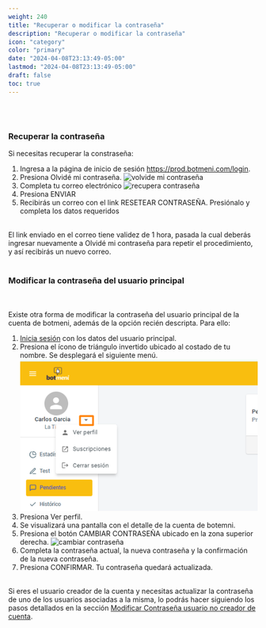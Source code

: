 ```yaml
---
weight: 240
title: "Recuperar o modificar la contraseña"
description: "Recuperar o modificar la contraseña"
icon: "category"
color: "primary"
date: "2024-04-08T23:13:49-05:00"
lastmod: "2024-04-08T23:13:49-05:00"
draft: false
toc: true
---
```

<br></br>

### Recuperar la contraseña
Si necesitas recuperar la constraseña:
1. Ingresa a la página de inicio de sesión <https://prod.botmeni.com/login>.
2. Presiona Olvidé mi contraseña. 
![volvide mi contraseña](/static/images/general/olvide%20mi%20contraseña.png) 
3. Completa tu correo electrónico
![recupera contraseña](/static/images/general/recupera%20tu%20contraseña.png) 
4. Presiona ENVIAR
5. Recibirás un correo con el link RESETEAR CONTRASEÑA. Presiónalo y completa los datos requeridos
<br></br>

El link enviado en el correo tiene validez de 1 hora, pasada la cual deberás ingresar nuevamente a Olvidé mi contraseña para repetir el procedimiento, y así recibirás un nuevo correo.
<br></br>

### Modificar la contraseña del usuario principal
<br></br>
Existe otra forma de modificar la contraseña del usuario principal de la cuenta de botmeni, además de la opción recién descripta. Para ello:
1. [Inicia sesión](Iniciar_sesión.md) con los datos del usuario principal.
2. Presiona el ícono de triángulo invertido ubicado al costado de tu nombre. Se desplegará el siguiente menú. 
![ver perfil](/static/images/general/ver%20pefil.png) 
3. Presiona Ver perfil.
4. Se visualizará una pantalla con el detalle de la cuenta de botemni. 
5. Presiona el botón CAMBIAR CONTRASEÑA ubicado en la zona superior derecha.
![cambiar contraseña](/static/images/general/cambiar%20contraseña.png) 
6. Completa la contraseña actual, la nueva contraseña y la confirmación de la nueva contraseña.
7. Presiona CONFIRMAR. Tu contraseña quedará actualizada.
<br></br>

Si eres el usuario creador de la cuenta y necesitas actualizar la contraseña de uno de los usuarios asociadas a la misma, lo podrás hacer siguiendo los pasos detallados en la sección [Modificar Contraseña usuario no creador de cuenta](../Usuarios/Actualizar_usuarios.md). 


